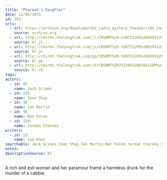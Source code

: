 ```yaml
---
title: "Pharaoh's Daughter"
date: 12/05/1975
id: 391
urls: 
  - url: https://archive.org/download/cbs_radio_mystery_theater/cbs_radio_mystery_theater-0351-0400.zip/cbs_radio_mystery_theater-0351-0400%2Fcbsrmt_0391_pharoahs_daughter.mp3
    source: archive-org
  - url: http://cbsrmt.thelongtrek.com/jl/CBSRMT%20-%20751205%200391%20Pharoah%27s%20Daughter_jl.mp3
    source: kl-jl
  - url: http://cbsrmt.thelongtrek.com/jc/CBSRMT%20-%20751205%200391%20Pharaoh%27s%20Daughter%20vbr%20fb2_jc.mp3
    source: kl-jc
  - url: http://cbsrmt.thelongtrek.com/pp/CBSRMT%20-%20751205%200391%20Pharoah%27s%20Daughter_pp.mp3
    source: kl-pp
  - url: http://cbsrmt.thelongtrek.com/rb/CBSRMT%20751205%200391%20Pharaoh%27s%20Daughter_wuwm%20repeat%20from%205_15_76.mp3
    source: kl-rb
tags: 
actors:  
  - id: 82
    name: Jack Grimes  
  - id: 155
    name: Joan Shay  
  - id: 38
    name: Ian Martin  
  - id: 98
    name: Nat Polen  
  - id: 159
    name: Jordan Charney
writers:  
  - id: 13
    name: Sam Dann
searchable: Jack Grimes,Joan Shay,Ian Martin,Nat Polen,Jordan Charney Sam Dann
notes: 
descriptionSource: kf
---
```

A rich and evil woman and her paramour frame a harmless drunk for the murder of a cabbie.
